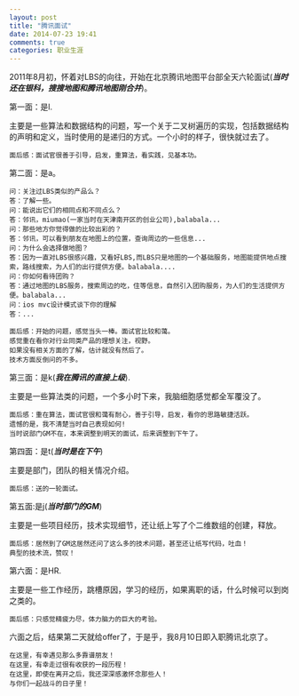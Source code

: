 ```yaml
---
layout: post
title: "腾讯面试"
date: 2014-07-23 19:41
comments: true
categories: 职业生涯
---
```


2011年8月初，怀着对LBS的向往，开始在北京腾讯地图平台部全天六轮面试(***当时还在银科，搜搜地图和腾讯地图刚合并***)。

第一面：是l.
 
 主要是一些算法和数据结构的问题，写一个关于二叉树遍历的实现，包括数据结构的声明和定义，当时使用的是递归的方式。一个小时的样子，很快就过去了。

```
面后感：面试官很善于引导，启发，重算法，看实践，见基本功。
```

第二面：是a。

```
问：关注过LBS类似的产品么？
答：了解一些。
问：能说出它们的相同点和不同点么？
答：邻讯，miumao(一家当时在天津南开区的创业公司),balabala...
问：那些地方你觉得做的比较出彩的？
答：邻讯，可以看到朋友在地图上的位置，查询周边的一些信息...
问：为什么会选择做地图？
答：因为一直对LBS很感兴趣，又看好LBS,而LBS只是地图的一个基础服务，地图能提供地点搜索，路线搜索，为人们的出行提供方便。balabala....
问：你如何看待团购？
答：通过地图的LBS服务，搜索周边的吃，住等信息，自然引入团购服务，为人们的生活提供方便。balabala...
问：ios mvc设计模式谈下你的理解
答：...   
```

```
面后感：开始的问题，感觉当头一棒。面试官比较和蔼。
感觉重在看你对行业同类产品的理想关注，视野。
如果没有相关方面的了解，估计就没有然后了。
技术方面反倒问的不多。
```

第三面：是k(***我在腾讯的直接上级***).

主要是一些算法类的问题，一个多小时下来，我脑细胞感觉都全军覆没了。

```
面后感：重在算法，面试官很和蔼有耐心，善于引导，启发，看你的思路敏捷活跃。
遗憾的是，我不清楚当时自己表现如何!
当时说部门GM不在，本来调整到明天的面试，后来调整到下午了。
```

第四面：是t(***当时是在下午***)

主要是部门，团队的相关情况介绍。

```
面后感：送的一轮面试。
```

第五面:是j(***当时部门的GM***)

主要是一些项目经历，技术实现细节，还让纸上写了个二维数组的创建，释放。

```
面后感：居然到了GM这居然还问了这么多的技术问题，甚至还让纸写代码，吐血！
典型的技术流，赞叹！
```

第六面：是HR.

主要是一些工作经历，跳槽原因，学习的经历，如果离职的话，什么时候可以到岗之类的。

```
面后感：只感觉精疲力尽，体力脑力的巨大的考验。
```

六面之后，结果第二天就给offer了，于是乎，我8月10日即入职腾讯北京了。

```
在这里，有幸遇见那么多靠谱朋友！
在这里，有幸走过很有收获的一段历程！
在这里，即使在离开之后，我还深深感激怀念那些人！
与你们一起战斗的日子里！
```
